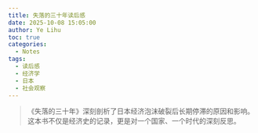```yaml
---
title: 失落的三十年读后感
date: 2025-10-08 15:05:00
author: Ye Lihu
toc: true
categories:
  - Notes
tags:
  - 读后感
  - 经济学
  - 日本
  - 社会观察
---
```


> 《失落的三十年》深刻剖析了日本经济泡沫破裂后长期停滞的原因和影响。这本书不仅是经济史的记录，更是对一个国家、一个时代的深刻反思。
